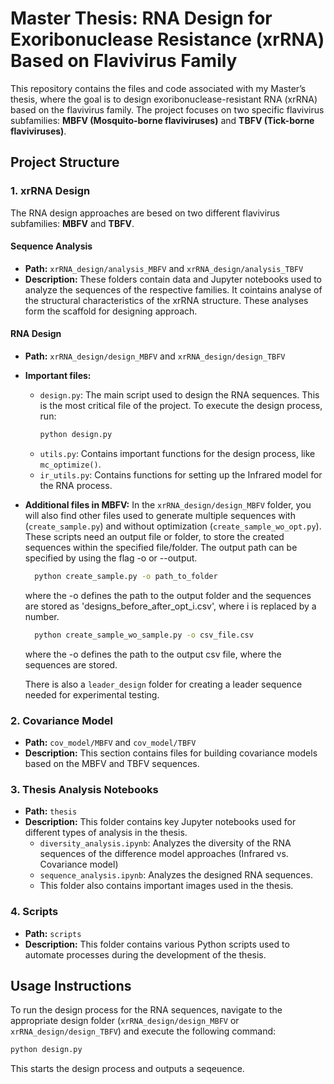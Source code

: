 # Master Thesis: RNA Design for Exoribonuclease Resistance (xrRNA) Based on Flavivirus Family

This repository contains the files and code associated with my Master’s thesis, where the goal is to design exoribonuclease-resistant RNA (xrRNA) based on the flavivirus family. The project focuses on two specific flavivirus subfamilies: **MBFV (Mosquito-borne flaviviruses)** and **TBFV (Tick-borne flaviviruses)**.

## Project Structure

### 1. xrRNA Design
The RNA design approaches are besed on two different flavivirus subfamilies: **MBFV** and **TBFV**.

#### Sequence Analysis
- **Path:** `xrRNA_design/analysis_MBFV` and `xrRNA_design/analysis_TBFV`
- **Description:** These folders contain data and Jupyter notebooks used to analyze the sequences of the respective families. It cointains analyse of the structural characteristics of the xrRNA structure. These analyses form the scaffold for designing approach.

#### RNA Design
- **Path:** `xrRNA_design/design_MBFV` and `xrRNA_design/design_TBFV`
- **Important files:**
  - `design.py`: The main script used to design the RNA sequences. This is the most critical file of the project. To execute the design process, run:
    ```bash
    python design.py
    ```
  - `utils.py`: Contains important functions for the design process, like `mc_optimize()`.
  - `ir_utils.py`: Contains functions for setting up the Infrared model for the RNA process.

  
- **Additional files in MBFV:** 
  In the `xrRNA_design/design_MBFV` folder, you will also find other files used to generate multiple sequences with (`create_sample.py`) and without optimization (`create_sample_wo_opt.py`). These scripts need an output file or folder, to store the created sequences within the specified file/folder. The output path can be specified by using the flag -o or --output. 
  ```bash
    python create_sample.py -o path_to_folder
  ```
  where the -o defines the path to the output folder and the sequences are stored as 'designs_before_after_opt_i.csv', where i is replaced by a number.
  
    ```bash
      python create_sample_wo_sample.py -o csv_file.csv
    ```
  where the -o defines the path to the output csv file, where the sequences are stored.
  
  There is also a `leader_design` folder for creating a leader sequence needed for experimental testing.

### 2. Covariance Model
- **Path:** `cov_model/MBFV` and `cov_model/TBFV`
- **Description:** This section contains files for building covariance models based on the MBFV and TBFV sequences.

### 3. Thesis Analysis Notebooks
- **Path:** `thesis`
- **Description:** This folder contains key Jupyter notebooks used for different types of analysis in the thesis.
  - `diversity_analysis.ipynb`: Analyzes the diversity of the RNA sequences of the difference model approaches (Infrared vs. Covariance model)
  - `sequence_analysis.ipynb`: Analyzes the designed RNA sequences.
  - This folder also contains important images used in the thesis.

### 4. Scripts
- **Path:** `scripts`
- **Description:** This folder contains various Python scripts used to automate processes during the development of the thesis.

## Usage Instructions

To run the design process for the RNA sequences, navigate to the appropriate design folder (`xrRNA_design/design_MBFV` or `xrRNA_design/design_TBFV`) and execute the following command:

```bash
python design.py
```
This starts the design process and outputs a seqeuence.
